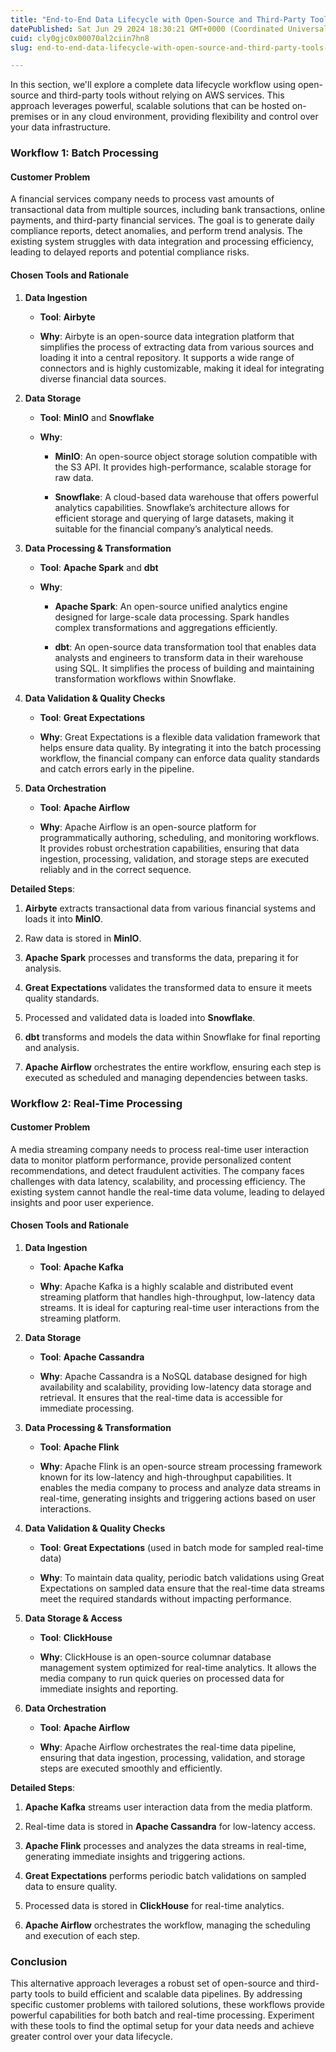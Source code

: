 ```yaml
---
title: "End-to-End Data Lifecycle with Open-Source and Third-Party Tools: An Alternative Approach"
datePublished: Sat Jun 29 2024 18:30:21 GMT+0000 (Coordinated Universal Time)
cuid: cly0gjc0x00070al2ciin7hn8
slug: end-to-end-data-lifecycle-with-open-source-and-third-party-tools-an-alternative-approach

---
```


In this section, we'll explore a complete data lifecycle workflow using open-source and third-party tools without relying on AWS services. This approach leverages powerful, scalable solutions that can be hosted on-premises or in any cloud environment, providing flexibility and control over your data infrastructure.

### Workflow 1: Batch Processing

#### Customer Problem

A financial services company needs to process vast amounts of transactional data from multiple sources, including bank transactions, online payments, and third-party financial services. The goal is to generate daily compliance reports, detect anomalies, and perform trend analysis. The existing system struggles with data integration and processing efficiency, leading to delayed reports and potential compliance risks.

#### Chosen Tools and Rationale

1. **Data Ingestion**
    
    * **Tool**: **Airbyte**
        
    * **Why**: Airbyte is an open-source data integration platform that simplifies the process of extracting data from various sources and loading it into a central repository. It supports a wide range of connectors and is highly customizable, making it ideal for integrating diverse financial data sources.
        
2. **Data Storage**
    
    * **Tool**: **MinIO** and **Snowflake**
        
    * **Why**:
        
        * **MinIO**: An open-source object storage solution compatible with the S3 API. It provides high-performance, scalable storage for raw data.
            
        * **Snowflake**: A cloud-based data warehouse that offers powerful analytics capabilities. Snowflake’s architecture allows for efficient storage and querying of large datasets, making it suitable for the financial company’s analytical needs.
            
3. **Data Processing & Transformation**
    
    * **Tool**: **Apache Spark** and **dbt**
        
    * **Why**:
        
        * **Apache Spark**: An open-source unified analytics engine designed for large-scale data processing. Spark handles complex transformations and aggregations efficiently.
            
        * **dbt**: An open-source data transformation tool that enables data analysts and engineers to transform data in their warehouse using SQL. It simplifies the process of building and maintaining transformation workflows within Snowflake.
            
4. **Data Validation & Quality Checks**
    
    * **Tool**: **Great Expectations**
        
    * **Why**: Great Expectations is a flexible data validation framework that helps ensure data quality. By integrating it into the batch processing workflow, the financial company can enforce data quality standards and catch errors early in the pipeline.
        
5. **Data Orchestration**
    
    * **Tool**: **Apache Airflow**
        
    * **Why**: Apache Airflow is an open-source platform for programmatically authoring, scheduling, and monitoring workflows. It provides robust orchestration capabilities, ensuring that data ingestion, processing, validation, and storage steps are executed reliably and in the correct sequence.
        

**Detailed Steps**:

1. **Airbyte** extracts transactional data from various financial systems and loads it into **MinIO**.
    
2. Raw data is stored in **MinIO**.
    
3. **Apache Spark** processes and transforms the data, preparing it for analysis.
    
4. **Great Expectations** validates the transformed data to ensure it meets quality standards.
    
5. Processed and validated data is loaded into **Snowflake**.
    
6. **dbt** transforms and models the data within Snowflake for final reporting and analysis.
    
7. **Apache Airflow** orchestrates the entire workflow, ensuring each step is executed as scheduled and managing dependencies between tasks.
    

### Workflow 2: Real-Time Processing

#### Customer Problem

A media streaming company needs to process real-time user interaction data to monitor platform performance, provide personalized content recommendations, and detect fraudulent activities. The company faces challenges with data latency, scalability, and processing efficiency. The existing system cannot handle the real-time data volume, leading to delayed insights and poor user experience.

#### Chosen Tools and Rationale

1. **Data Ingestion**
    
    * **Tool**: **Apache Kafka**
        
    * **Why**: Apache Kafka is a highly scalable and distributed event streaming platform that handles high-throughput, low-latency data streams. It is ideal for capturing real-time user interactions from the streaming platform.
        
2. **Data Storage**
    
    * **Tool**: **Apache Cassandra**
        
    * **Why**: Apache Cassandra is a NoSQL database designed for high availability and scalability, providing low-latency data storage and retrieval. It ensures that the real-time data is accessible for immediate processing.
        
3. **Data Processing & Transformation**
    
    * **Tool**: **Apache Flink**
        
    * **Why**: Apache Flink is an open-source stream processing framework known for its low-latency and high-throughput capabilities. It enables the media company to process and analyze data streams in real-time, generating insights and triggering actions based on user interactions.
        
4. **Data Validation & Quality Checks**
    
    * **Tool**: **Great Expectations** (used in batch mode for sampled real-time data)
        
    * **Why**: To maintain data quality, periodic batch validations using Great Expectations on sampled data ensure that the real-time data streams meet the required standards without impacting performance.
        
5. **Data Storage & Access**
    
    * **Tool**: **ClickHouse**
        
    * **Why**: ClickHouse is an open-source columnar database management system optimized for real-time analytics. It allows the media company to run quick queries on processed data for immediate insights and reporting.
        
6. **Data Orchestration**
    
    * **Tool**: **Apache Airflow**
        
    * **Why**: Apache Airflow orchestrates the real-time data pipeline, ensuring that data ingestion, processing, validation, and storage steps are executed smoothly and efficiently.
        

**Detailed Steps**:

1. **Apache Kafka** streams user interaction data from the media platform.
    
2. Real-time data is stored in **Apache Cassandra** for low-latency access.
    
3. **Apache Flink** processes and analyzes the data streams in real-time, generating immediate insights and triggering actions.
    
4. **Great Expectations** performs periodic batch validations on sampled data to ensure quality.
    
5. Processed data is stored in **ClickHouse** for real-time analytics.
    
6. **Apache Airflow** orchestrates the workflow, managing the scheduling and execution of each step.
    

### Conclusion

This alternative approach leverages a robust set of open-source and third-party tools to build efficient and scalable data pipelines. By addressing specific customer problems with tailored solutions, these workflows provide powerful capabilities for both batch and real-time processing. Experiment with these tools to find the optimal setup for your data needs and achieve greater control over your data lifecycle.